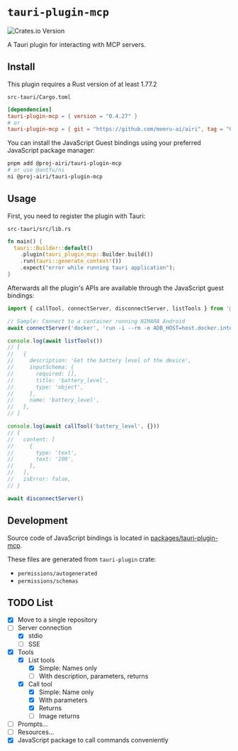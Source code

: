 # `tauri-plugin-mcp`

![Crates.io Version](https://img.shields.io/crates/v/tauri-plugin-mcp)

A Tauri plugin for interacting with MCP servers.

## Install

This plugin requires a Rust version of at least 1.77.2

`src-tauri/Cargo.toml`

```toml
[dependencies]
tauri-plugin-mcp = { version = "0.4.27" }
# or
tauri-plugin-mcp = { git = "https://github.com/moeru-ai/airi", tag = "0.4.27" }
```

You can install the JavaScript Guest bindings using your preferred JavaScript package manager:

```bash
pnpm add @proj-airi/tauri-plugin-mcp
# or use @antfu/ni
ni @proj-airi/tauri-plugin-mcp
```

## Usage

First, you need to register the plugin with Tauri:

`src-tauri/src/lib.rs`

```rust
fn main() {
  tauri::Builder::default()
    .plugin(tauri_plugin_mcp::Builder.build())
    .run(tauri::generate_context!())
    .expect("error while running tauri application");
}
```

Afterwards all the plugin's APIs are available through the JavaScript guest bindings:

```ts
import { callTool, connectServer, disconnectServer, listTools } from '@proj-airi/tauri-plugin-mcp'

// Sample: Connect to a container running NIMARA Android
await connectServer('docker', 'run -i --rm -e ADB_HOST=host.docker.internal ghcr.io/lemonnekogh/airi-android:v0.1.0')

console.log(await listTools())
// [
//   {
//     description: 'Get the battery level of the device',
//     inputSchema: {
//       required: [],
//       title: 'battery_level',
//       type: 'object',
//     },
//     name: 'battery_level',
//   },
// ]

console.log(await callTool('battery_level', {}))
// {
//   content: [
//     {
//       type: 'text',
//       text: '100',
//     },
//   ],
//   isError: false,
// }

await disconnectServer()
```

## Development

Source code of JavaScript bindings is located in [packages/tauri-plugin-mcp](../../packages/tauri-plugin-mcp/src/index.ts).

These files are generated from `tauri-plugin` crate:

- `permissions/autogenerated`
- `permissions/schemas`

## TODO List

- [x] Move to a single repository
- [ ] Server connection
  - [x] stdio
  - [ ] SSE
- [x] Tools
  - [x] List tools
    - [x] Simple: Names only
    - [ ] With description, parameters, returns
  - [x] Call tool
    - [x] Simple: Name only
    - [x] With parameters
    - [x] Returns
    - [ ] Image returns
- [ ] Prompts...
- [ ] Resources...
- [x] JavaScript package to call commands conveniently
